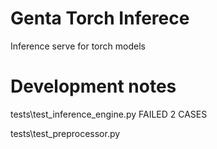 # Genta Torch Inferece

Inference serve for torch models

# Development notes

tests\test_inference_engine.py FAILED 2 CASES

tests\test_preprocessor.py 